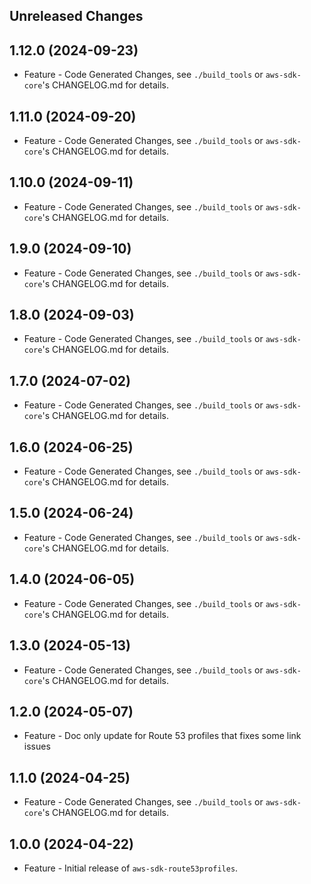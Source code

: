 Unreleased Changes
------------------

1.12.0 (2024-09-23)
------------------

* Feature - Code Generated Changes, see `./build_tools` or `aws-sdk-core`'s CHANGELOG.md for details.

1.11.0 (2024-09-20)
------------------

* Feature - Code Generated Changes, see `./build_tools` or `aws-sdk-core`'s CHANGELOG.md for details.

1.10.0 (2024-09-11)
------------------

* Feature - Code Generated Changes, see `./build_tools` or `aws-sdk-core`'s CHANGELOG.md for details.

1.9.0 (2024-09-10)
------------------

* Feature - Code Generated Changes, see `./build_tools` or `aws-sdk-core`'s CHANGELOG.md for details.

1.8.0 (2024-09-03)
------------------

* Feature - Code Generated Changes, see `./build_tools` or `aws-sdk-core`'s CHANGELOG.md for details.

1.7.0 (2024-07-02)
------------------

* Feature - Code Generated Changes, see `./build_tools` or `aws-sdk-core`'s CHANGELOG.md for details.

1.6.0 (2024-06-25)
------------------

* Feature - Code Generated Changes, see `./build_tools` or `aws-sdk-core`'s CHANGELOG.md for details.

1.5.0 (2024-06-24)
------------------

* Feature - Code Generated Changes, see `./build_tools` or `aws-sdk-core`'s CHANGELOG.md for details.

1.4.0 (2024-06-05)
------------------

* Feature - Code Generated Changes, see `./build_tools` or `aws-sdk-core`'s CHANGELOG.md for details.

1.3.0 (2024-05-13)
------------------

* Feature - Code Generated Changes, see `./build_tools` or `aws-sdk-core`'s CHANGELOG.md for details.

1.2.0 (2024-05-07)
------------------

* Feature - Doc only update for Route 53 profiles that fixes some link  issues

1.1.0 (2024-04-25)
------------------

* Feature - Code Generated Changes, see `./build_tools` or `aws-sdk-core`'s CHANGELOG.md for details.

1.0.0 (2024-04-22)
------------------

* Feature - Initial release of `aws-sdk-route53profiles`.

